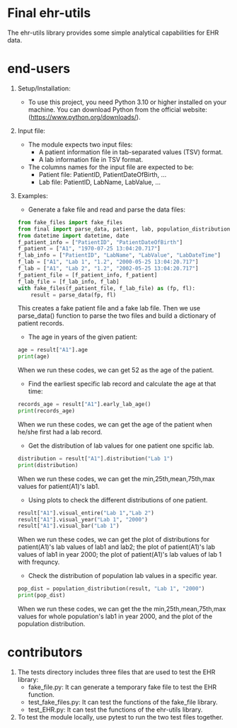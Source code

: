 # Final ehr-utils

The ehr-utils library provides some simple analytical capabilities for EHR data.

# end-users

1. Setup/Installation:
    * To use this project, you need Python 3.10 or higher installed on your machine. You can download Python from the official website: (https://www.python.org/downloads/). 
2. Input file: 
    * The module expects two input files:
        * A patient information file in tab-separated values (TSV) format.
        * A lab information file in TSV format.
    * The columns names for the input file are expected to be: 
        * Patient file: PatientID, PatientDateOfBirth, ...
        * Lab file: PatientID, LabName, LabValue, ...
3. Examples: 
    * Generate a fake file and read and parse the data files: 
    ```python
    from fake_files import fake_files
    from final import parse_data, patient, lab, population_distribution
    from datetime import datetime, date
    f_patient_info = ["PatientID", "PatientDateOfBirth"]
    f_patient = ["A1", "1970-07-25 13:04:20.717"]
    f_lab_info = ["PatientID", "LabName", "LabValue", "LabDateTime"]
    f_lab = ["A1", "Lab 1", "1.2", "2000-05-25 13:04:20.717"]
    f_lab = ["A1", "Lab 2", "1.2", "2002-05-25 13:04:20.717"]
    f_patient_file = [f_patient_info, f_patient]
    f_lab_file = [f_lab_info, f_lab]
    with fake_files(f_patient_file, f_lab_file) as (fp, fl):
        result = parse_data(fp, fl)
    ```
    This creates a fake patient file and a fake lab file. Then we use parse_data() function to parse the two files and build a dictionary of patient records. 
    
    * The age in years of the given patient: 
    ```python 
    age = result["A1"].age
    print(age)
    ```
    When we run these codes, we can get 52 as the age of the patient. 

    * Find the earliest specific lab record and calculate the age at that time: 
    ```python
    records_age = result["A1"].early_lab_age()
    print(records_age)
    ```
    When we run these codes, we can get the age of the patient when he/she first had a lab record. 
        
    * Get the distribution of lab values for one patient one spcific lab.  
    ```python
    distribution = result["A1"].distribution("Lab 1")
    print(distribution)
    ```
    When we run these codes, we can get the min,25th,mean,75th,max values for patient(A1)'s lab1. 

    * Using plots to check the different distributions of one patient. 
    ```python
    result["A1"].visual_entire("Lab 1","Lab 2")
    result["A1"].visual_year("Lab 1", "2000")
    result["A1"].visual_bar("Lab 1")
    ```
    When we run these codes, we can get the plot of distributions for patient(A1)'s lab values of lab1 and lab2; 
    the plot of patient(A1)'s lab values of lab1 in year 2000; the plot of patient(A1)'s lab values of lab 1 with frequncy. 

    * Check the distribution of population lab values in a specific year. 
    ```python
    pop_dist = population_distribution(result, "Lab 1", "2000")
    print(pop_dist)
    ```
    When we run these codes, we can get the the min,25th,mean,75th,max values for whole population's lab1 in year 2000,
    and the plot of the population distribution. 


# contributors 

1. The tests directory includes three files that are used to test the EHR library:
    * fake_file.py: It can generate a temporary fake file to test the EHR function.
    * test_fake_files.py: It can test the functions of the fake_file library.
    * test_EHR.py: It can test the functions of the ehr-utils library.
2. To test the module locally, use pytest to run the two test files together.